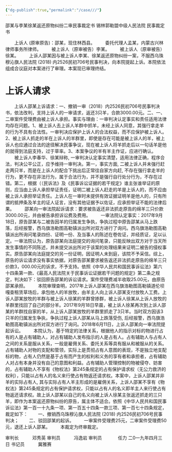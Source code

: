 ```yaml
---
{"dg-publish":true,"permalink":"/case///"}
---
```



邵某与李某徐某返还原物纠纷二审民事裁定书
锡林郭勒盟中级人民法院
民事裁定书
     
　　上诉人 (原审原告)：邵某，现住林西县。
　　委托代理人孟某，内蒙古兴林律师事务所律师。
　　被上诉人（原审被告）李某。
　　被上诉人（原审被告）徐某。
　　上诉人邵某因与被上诉人李某、徐某返还原物纠纷一案，不服西乌珠穆沁旗人民法院 (2018) 内2526民初706号民事判决，向本院提起上诉。本院依法组成合议庭对本案进行了审理。本案现已审理终结。
# 上诉人请求
　　上诉人邵某上诉请求：一、撤销一审（2018）内2526民初706号民事判决书，依法改判，支持上诉人的一审请求，返还3只羊，合款3000.00元。二、一、二审案件受理费由被上诉人承担。事实与理由：一审判决认定事实和责任适用法律均存在问题。1、被上诉人去上诉人羊群中抓羊，未经上诉人同意，其强行拿走羊的行为不具有合法性。一审判决应保护上诉人的合法权益，而不应保护被上诉人。2、被上诉人抓走的羊在上诉人的羊群里，即使是存在可能是被上诉人的羊，被上诉人也应通过合法的途径解决民事争议，现在被上诉人将羊抓走后以一句话羊是他的就得到法庭支持，过于草率。3、本案争议的羊有羊主作证，应进行确认。
　　被上诉人李春华、徐某辩称, 一审判决认定事实清楚，适用法律正确，程序合法，判决公平公正，应予维持一审判决。第一，事实方面, 二被上诉人并未强行赶走两只羊，而是在上诉人的配合下挑出后正常往自家方向赶, 不存在强行拿走羊的行为，更不存在非法行为，属于合法行为，并不是强行自行处分行为，不存在过错。第二，根据（（民诉法》及《民事诉讼证据的若干规定》谁主张谁举证的原则，应当由上诉人承担举证责任，证明二被上诉人赶走的羊是上诉人的，而不应由被上诉人承担举证责任。上诉人在一审时未提供有效证据证明羊是他人的，只有所谓的抵押条及羊主的证人证言，没有其他证据予以佐证，应承担举证不能的法律后果。
　　邵某向一审法院起诉请求：要求被告返还非法抓走原告的绵羊三只价款3000.00元，并由被告承担诉讼费及费用。
　　一审法院认定事实：2017年9月18日，原告邵某与二被告因羊的归属发生争执，争执过程中原告邵某从马上跌落，后经报警，西乌旗浩勒图高勒镇派出所对双方进行了询问。西乌旗浩勒图高勒镇派出所询问笔录四份、证明一份、及当事人的陈述在卷佐证，并经质证，足以认定。一审法院认为，原告邵某向法庭提交的询问笔录，只能反映出双方对于当天所发生事情的不同陈述，并未提交派出所对于该案的处理结果来证明二被告的侵权事实。原告邵某向法庭提交的另一份证明，因证明人未到庭，该院不予采信。综上，原告的诉讼请求没有事实依据，对原告邵某要求被告返还非法抓走原告的绵羊三只价款3，000.00元的诉求，不予支持。依照《中华人民共和国民事诉讼法》第六十四条第一款、《最高人民法院关于民事诉讼证据若干问题的规定》第二条之规定，判决如下：驳回原告邵某的诉讼请求。案件受理费减半收取25.00元，由原告邵某承担。
　　本院审理查明，2017年上诉人邵某在西乌旗浩勒图高勒镇道伦坝嘎查租赁草场后，承包他人的羊放牧，由羊主人向上诉人邵某支付放牧人工费。上诉人邵某放牧的羊群与被上诉人徐某的羊群曾掺群，被上诉人徐某从上诉人放牧的羊群里找回了自己的部分羊。2017年9月18日早晨，被上诉人徐某再次到上诉人邵某的羊群找自家的羊，从上诉人邵某放牧的羊群里抓走了3只羊。当时双方因该3只羊的归属发生争执，争执过程上诉人邵某从马上跌落受伤, 后经报警，西乌旗浩勒图高勒镇派出所对双方进行了询问。2018年6月11日，上诉人邵某向一审法院提起诉讼。
　　本院认为，基于特定的法律关系，根据他人的指示对标的物进行占有的人是占有辅助人，对占有辅助人发布指示的人是占有人。占有辅助人与占有人之间的关系是服从关系，一般是雇佣关系、委托关系等具有服从和被服从的关系。占有辅助人对物的支配和管领，实际上是贯彻占有人意图的表现，不是独立地支配标的物，占有人仍然是基于占有而产生的权利和义务的享有者和承担者，占有辅助人对占有本身并没有自己的意图和利益。占有辅助人管理控制的物被侵夺、妨害的，占有辅助人不享有《物权法》第245条规定的占有保护请求权（无公力救济的权利），只能以占有人的名义来行使占有物返还请求权。本案中，上诉人邵某并非羊的实际占有人, 其与实际占有人羊主形成的是雇佣关系，上诉人邵某不享有《物权法》第245条规定的占有保护请求权，只能以占有人的名义即羊主人来行使占有物返还请求权。故上诉人邵某以自己的名义向被上诉人徐某主张返还抓走的三只羊，即作为本案返还原物纠纷的原告，属主体不适合。依照《中华人民共和国民事诉讼法》第一百一十九条一项、第一百五十四条一款三项、第一百七十四条规定，裁定如下：
　　一、撤销西乌珠穆沁旗人民法院 (2018) 内2526民初706号民事判决；
　　二、驳回邵某的起诉。
　　一审案件受理费25元，二审案件受理费50元，退还上诉人邵某。
　　本裁定为终审裁定。
     
审判长　　　邓秀英
审判员　　　冯逸岩
审判员　　 　 任力
二0一九年四月三日
书记员　　　冀雅赛
